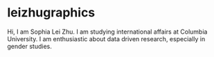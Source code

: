 # leizhugraphics
Hi, I am Sophia Lei Zhu. I am studying international affairs at Columbia University. I am enthusiastic about data driven research, especially in gender studies. 

